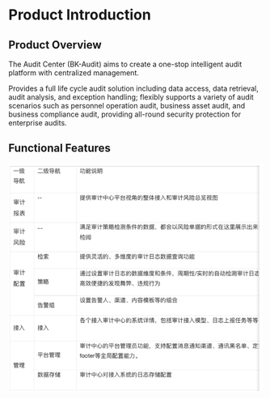 # Product Introduction

## Product Overview

The Audit Center (BK-Audit) aims to create a one-stop intelligent audit platform with centralized management.

Provides a full life cycle audit solution including data access, data retrieval, audit analysis, and exception handling; flexibly supports a variety of audit scenarios such as personnel operation audit, business asset audit, and business compliance audit, providing all-round security protection for enterprise audits.

## Functional Features

![alt text](image.png)
